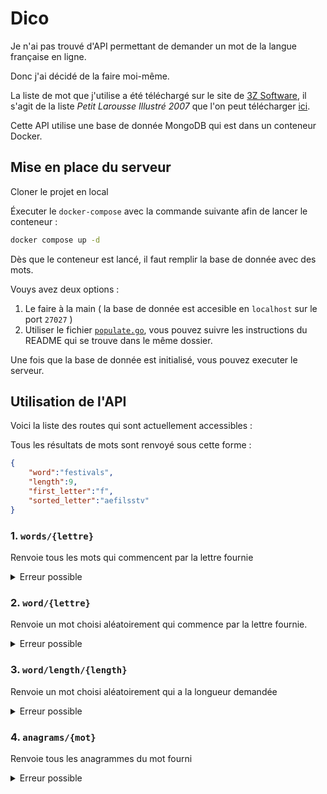 # Dico

Je n'ai pas trouvé d'API permettant de demander un mot de la langue française en ligne.

Donc j'ai décidé de la faire moi-même.

La liste de mot que j'utilise a été téléchargé sur le site de [3Z Software](http://www.3zsoftware.com/fr/listes.php), il s'agit de la liste *Petit Larousse Illustré 2007* que l'on peut télécharger [ici](http://www.3zsoftware.com/listes/pli07.zip).

Cette API utilise une base de donnée MongoDB qui est dans un conteneur Docker.

## Mise en place du serveur

Cloner le projet en local

Éxecuter le `docker-compose` avec la commande suivante afin de lancer le conteneur :

```bash
docker compose up -d
```

Dès que le conteneur est lancé, il faut remplir la base de donnée avec des mots.

Vouys avez deux options :

1. Le faire à la main ( la base de donnée est accesible en `localhost` sur le port `27027` )
2. Utiliser le fichier [`populate.go`](https://github.com/Francois389/Dico/blob/main/api/populate/populate.go), vous pouvez suivre les instructions du README qui se trouve dans le même dossier.

Une fois que la base de donnée est initialisé, vous pouvez executer le serveur.

## Utilisation de l'API

Voici la liste des routes qui sont actuellement accessibles :

Tous les résultats de mots sont renvoyé sous cette forme :

```json
{
    "word":"festivals",
    "length":9,
    "first_letter":"f",
    "sorted_letter":"aefilsstv"
}
```

### 1. `words/{lettre}`

Renvoie tous les mots qui commencent par la lettre fournie

<details>
  <summary>Erreur possible</summary>

- Si la lettre fournie ne fait pas 1 caractère, une erreur sera renvoyé :

`400 Bad Request`

```json
{
  "error": "Invalid first letter. Expected one character."
}
```

Exemple : `words/abc` renverra cette erreur.

- Si aucun mot ne commence par la lettre fournie, une erreur sera renvoyé :

`404 Not Found`

```json
{
  "error": "No words start with a (╚)"
}
```

Exemple : `words/╚` renverra cette erreur.

</details>

### 2. `word/{lettre}`

Renvoie un mot choisi aléatoirement qui commence par la lettre fournie.

<details>
  <summary>Erreur possible</summary>

- Si la lettre fournie ne fait pas 1 caractère, une erreur sera renvoyé :

`400 Bad Request`

```json
{
  "error": "Invalid first letter. Expected one character."
}
```

Exemple : `word/abc` renverra cette erreur.

- Si aucun mot ne commence par la lettre fournie, une erreur sera renvoyé :

`404 Not Found`

```json
{
  "error": "No words start with a (╚)"
}
```

Exemple : `word/╚` renverra cette erreur.

</details>

### 3. `word/length/{length}`

Renvoie un mot choisi aléatoirement qui a la longueur demandée

<details>
  <summary>Erreur possible</summary>

- Si la longueur fournie n'est pas un nombre, une erreur sera renvoyé :

`400 Bad Request`

```json
{
  "error":"Please give a number"
}
```

Exemple : `word/length/a` renverra cette erreur.

- Si aucun mot avec la longueur fournie n'est trouvé, une erreur sera renvoyé :

`404 Not Found`

```json
{
  "error": "No words with length (111)"
}
```

Exemple : `word/length/111` renverra cette erreur.

</details>

### 4. `anagrams/{mot}`

Renvoie tous les anagrammes du mot fourni

<details>
  <summary>Erreur possible</summary>

- Si le mot fourni n'a pas d'anagramme, une erreur sera renvoyé :

`404 Not Found`

```json
{
  "error": "No anagram found for this word (aaaaaaaa)"
}
```

</details>
